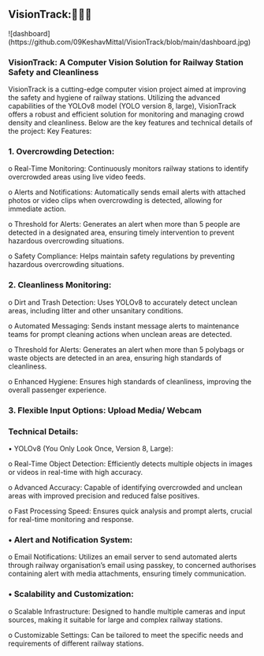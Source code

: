 <h2>VisionTrack:🚉🧹👥</h2>
![dashboard](https://github.com/09KeshavMittal/VisionTrack/blob/main/dashboard.jpg)


<h3> VisionTrack: A Computer Vision Solution for Railway Station Safety and Cleanliness </h3>
VisionTrack is a cutting-edge computer vision project aimed at improving the safety and hygiene of railway stations. Utilizing the advanced capabilities of the YOLOv8 model (YOLO version 8, large), VisionTrack offers a robust and efficient solution for monitoring and managing crowd density and cleanliness. Below are the key features and technical details of the project:
Key Features:

### 1.	Overcrowding Detection:

o	Real-Time Monitoring: Continuously monitors railway stations to identify overcrowded areas using live video feeds.

o	Alerts and Notifications: Automatically sends email alerts with attached photos or video clips when overcrowding is detected, allowing for immediate action.

o	Threshold for Alerts: Generates an alert when more than 5 people are detected in a designated area, ensuring timely intervention to prevent hazardous overcrowding situations.

o	Safety Compliance: Helps maintain safety regulations by preventing hazardous overcrowding situations.

### 2.	Cleanliness Monitoring:

o	Dirt and Trash Detection: Uses YOLOv8 to accurately detect unclean areas, including litter and other unsanitary conditions.

o	Automated Messaging: Sends instant message alerts to maintenance teams for prompt cleaning actions when unclean areas are detected.

o	Threshold for Alerts: Generates an alert when more than 5 polybags or waste objects are detected in an area, ensuring high standards of cleanliness.

o	Enhanced Hygiene: Ensures high standards of cleanliness, improving the overall passenger experience.

### 3.	Flexible Input Options: Upload Media/ Webcam

### Technical Details:

•	YOLOv8 (You Only Look Once, Version 8, Large):

o	Real-Time Object Detection: Efficiently detects multiple objects in images or videos in real-time with high accuracy.

o	Advanced Accuracy: Capable of identifying overcrowded and unclean areas with improved precision and reduced false positives.

o	Fast Processing Speed: Ensures quick analysis and prompt alerts, crucial for real-time monitoring and response.

### •	Alert and Notification System:

o	Email Notifications: Utilizes an email server to send automated alerts through railway organisation’s email using passkey, to concerned authorises containing alert with media attachments, ensuring timely communication.

### •	Scalability and Customization:

o	Scalable Infrastructure: Designed to handle multiple cameras and input sources, making it suitable for large and complex railway stations.

o	Customizable Settings: Can be tailored to meet the specific needs and requirements of different railway stations.

